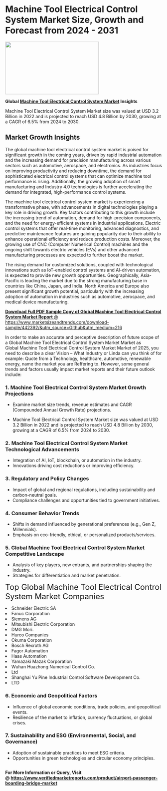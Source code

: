 <H1>Machine Tool Electrical Control System Market Size, Growth and Forecast from 2024 - 2031</H1><img class="aligncenter size-medium wp-image-584254" src="https://thirdeyenews.in/wp-content/uploads/2024/09/Global-Market-Research-300x168.jpeg" alt="" width="300" height="168" /><p><strong>Global&nbsp;<a href="https://www.marketsizeandtrends.com/download-sample/442392/&amp;utm_source=Github&utm_medium=216">Machine Tool Electrical Control System Market</a> Insights</strong></p><p>Machine Tool Electrical Control System Market size was valued at USD 3.2 Billion in 2022 and is projected to reach USD 4.8 Billion by 2030, growing at a CAGR of 6.5% from 2024 to 2030.</p><p><h2>Market Growth Insights</h2> <p>The global machine tool electrical control system market is poised for significant growth in the coming years, driven by rapid industrial automation and the increasing demand for precision manufacturing across various sectors such as automotive, aerospace, and electronics. As industries focus on improving productivity and reducing downtime, the demand for sophisticated electrical control systems that can optimize machine tool performance is rising. Additionally, the growing adoption of smart manufacturing and Industry 4.0 technologies is further accelerating the demand for integrated, high-performance control systems.</p> <p><a href="#"></a></p> <p>The machine tool electrical control system market is experiencing a transformative phase, with advancements in digital technologies playing a key role in driving growth. Key factors contributing to this growth include the increasing trend of automation, demand for high-precision components, and the need for energy-efficient systems in industrial applications. Electric control systems that offer real-time monitoring, advanced diagnostics, and predictive maintenance features are gaining popularity due to their ability to enhance operational efficiency and reduce production costs. Moreover, the growing use of CNC (Computer Numerical Control) machines and the ongoing shift towards electric vehicles (EVs) and other advanced manufacturing processes are expected to further boost the market.</p> <p>The rising demand for customized solutions, coupled with technological innovations such as IoT-enabled control systems and AI-driven automation, is expected to provide new growth opportunities. Geographically, Asia-Pacific is leading the market due to the strong manufacturing base in countries like China, Japan, and India. North America and Europe also present significant growth potential, particularly with the increasing adoption of automation in industries such as automotive, aerospace, and medical device manufacturing.</p> <p><a href="#"></p><p><span class=""><strong>Download Full PDF Sample Copy of Global Machine Tool Electrical Control System Market Report</strong> @ <a href="https://www.marketsizeandtrends.com/download-sample/442392/&amp;utm_source=Github&utm_medium=216" target="_blank">https://www.marketsizeandtrends.com/download-sample/442392/&amp;utm_source=Github&utm_medium=216</a></span></p><p>In order to make an accurate and perceptive description of future scope of a Global&nbsp;Machine Tool Electrical Control System Market Market as Global&nbsp;Machine Tool Electrical Control System Market Market of 2025, you need to describe a clear Vision &ndash; What Industry or Linda can you think of for example: Quote from a Technology, healthcare, automotive, renewable energy, name the market you are Reffering to. However, some general trends and factors usually impact market reports and their future outlook include:</p><h3>1.&nbsp;<strong>Machine Tool Electrical Control System Market Growth Projections</strong></h3><ul><li>Examine market size trends, revenue estimates and CAGR (Compounded Annual Growth Rate) projections.</li><li><p>Machine Tool Electrical Control System Market size was valued at USD 3.2 Billion in 2022 and is projected to reach USD 4.8 Billion by 2030, growing at a CAGR of 6.5% from 2024 to 2030.</p></li></ul><h3>2.&nbsp;<strong>Machine Tool Electrical Control System Market Technological Advancements</strong></h3><ul><li>Integration of AI, IoT, blockchain, or automation in the industry.</li><li>Innovations driving cost reductions or improving efficiency.</li></ul><h3>3.&nbsp;<strong>Regulatory and Policy Changes</strong></h3><ul><li>Impact of global and regional regulations, including sustainability and carbon-neutral goals.</li><li>Compliance challenges and opportunities tied to government initiatives.</li></ul><h3>4.&nbsp;<strong>Consumer Behavior Trends</strong></h3><ul><li>Shifts in demand influenced by generational preferences (e.g., Gen Z, Millennials).</li><li>Emphasis on eco-friendly, ethical, or personalized products/services.</li></ul><h3>5.&nbsp;<strong>Global Machine Tool Electrical Control System Market Competitive Landscape</strong></h3><ul><li>Analysis of key players, new entrants, and partnerships shaping the industry.</li><li>Strategies for differentiation and market penetration.</li></ul><p data-pm-slice="1 1 []"><span style="color: inherit; font-family: inherit; font-size: 25px;">Top Global Machine Tool Electrical Control System Market Companies</span></p><div class="" data-test-id=""><p><li>Schneider Electric SA</li><li> Fanuc Corporation</li><li> Siemens AG</li><li> Mitsubishi Electric Corporation</li><li> DMG Mori.</li><li> Hurco Companies</li><li> Okuma Corporation</li><li> Bosch Rexroth AG</li><li> Fagor Automation</li><li> Haas Automation</li><li> Yamazaki Mazak Corporation</li><li> Wuhan Huazhong Numerical Control Co.</li><li> Ltd</li><li> Shanghai Yu Pine Industrial Control Software Development Co.</li><li> LTD</li></p></div><h3>6.&nbsp;<strong>Economic and Geopolitical Factors</strong></h3><ul><li>Influence of global economic conditions, trade policies, and geopolitical events.</li><li>Resilience of the market to inflation, currency fluctuations, or global crises.</li></ul><h3>7.&nbsp;<strong>Sustainability and ESG (Environmental, Social, and Governance)</strong></h3><ul><li>Adoption of sustainable practices to meet ESG criteria.</li><li>Opportunities in green technologies and circular economy principles.</li></ul><h2><strong style="font-size: 14px;">For More Information or Query, Visit @&nbsp;</strong><a style="background-color: #ffffff; font-size: 14px;" href="https://www.marketsizeandtrends.com/report/machine-tool-electrical-control-system-market/" target="_blank">https://www.verifiedmarketreports.com/product/airport-passenger-boarding-bridge-market</a></h2>
